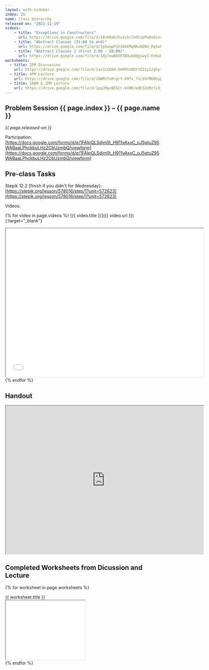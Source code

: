```yaml
---
layout: with-sidebar
index: 25
name: Class Hierarchy
released-on: "2021-11-19"
videos:
    - title: "Exceptions in Constructors"
      url: https://drive.google.com/file/d/18cK8aOJ5u2shclhOltpPwUoELer3vHgI
    - title: "Abstract Classes (31:00 to end)"
      url: https://drive.google.com/file/d/1p5wapPyh34kEMqNKxNZKH_RqSoFeV70m
    - title: "Abstract Classes 2 (First 2:00 - 20:00)"
      url: https://drive.google.com/file/d/1Xp7owWbOOTB4ubOQgiwyI-En6ubOiDzN
worksheets:
  - title: 2PM Discussion
    url: https://drive.google.com/file/d/1assLXGNd-DmR9toODYrE1ty12ghy1Gtq
  - title: 4PM Lecture
    url: https://drive.google.com/file/d/18WM17sRrgrt-O9fv_7sL95YMDOSypQ_F
  - title: 10AM & 2PM Lecture
    url: https://drive.google.com/file/d/1pgJMqvBEGCt-bVOKJeOK3ZoMzlLXjful
---
```



## Problem Session {{ page.index }} – {{ page.name }}

_{{ page.released-on }}_

Participation: [https://docs.google.com/forms/d/e/1FAIpQLSdjm5t_H911vAxxC_oJ5gtuZ95WABaaLPhckbuLHz2CbUzmbQ/viewform](https://docs.google.com/forms/d/e/1FAIpQLSdjm5t_H911vAxxC_oJ5gtuZ95WABaaLPhckbuLHz2CbUzmbQ/viewform)

## Pre-class Tasks

Stepik 12.2 (finish if you didn't for Wednesday): [https://stepik.org/lesson/578016/step/1?unit=572623](https://stepik.org/lesson/578016/step/1?unit=572623)

Videos:

{% for video in page.videos %}
[{{ video.title }}]({{ video.url }}){:target="_blank"}
<iframe src="{{ video.url }}/preview" width="640" height="480" allow="autoplay"></iframe>
{% endfor %}

## Handout

<iframe src="https://drive.google.com/file/d/1VFG7LCaqwV1Z8i9McN--0YlleUak4Km2/preview" width="640" height="480" allow="autoplay"></iframe>

## Completed Worksheets from Dicussion and Lecture

{% for worksheet in page.worksheets %}
<div class="worksheetBox">
{{ worksheet.title }}
<br>
<iframe src="{{ worksheet.url }}/preview" width="256" height="192" allow="autoplay"></iframe>
</div>
{% endfor %}
